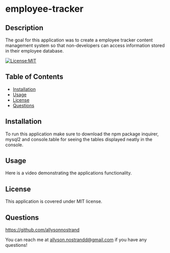 # employee-tracker

## Description 

The goal for this application was to create a employee tracker content management system so that non-developers can access information stored in their employee database. 

[![License:MIT](https://img.shields.io/badge/License-MIT-yellow.svg)](https://opensource.org/licenses/MIT)

## Table of Contents
- [Installation](#installation)
- [Usage](#usage)
- [License](#license)
- [Questions](#questions)

## Installation

To run this application make sure to download the npm package inquirer, mysql2 and console.table for seeing the tables displayed neatly in the console. 

## Usage

Here is a video demonstrating the applications functionality. 



## License

This application is covered under MIT license. 

## Questions

https://github.com/allysonnostrand

You can reach me at allyson.nostrandd@gmail.com if you have any questions!
